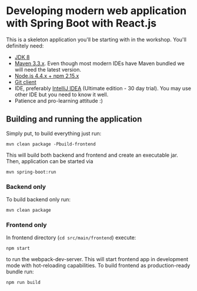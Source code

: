 # Developing modern web application with Spring Boot with React.js

This is a skeleton application you'll be starting with in the workshop. You'll definitely need:

* [JDK 8](http://www.oracle.com/technetwork/java/javase/downloads/jdk8-downloads-2133151.html)
* [Maven 3.3.x](https://maven.apache.org/download.cgi). Even though most modern IDEs have Maven bundled we will need the latest version.
* [Node.js 4.4.x + npm 2.15.x](https://nodejs.org/en/download/)
* [Git client](https://git-scm.com/downloads)
* IDE, preferably [IntelliJ IDEA](https://www.jetbrains.com/idea/?fromMenu) (Ultimate edition - 30 day trial). You may use other IDE but
you need to know it well.
* Patience and pro-learning attitude :)

## Building and running the application

Simply put, to build everything just run:

`mvn clean package -Pbuild-frontend`

This will build both backend and frontend and create an executable jar. Then, application can be started via

`mvn spring-boot:run`

### Backend only

To build backend only run:

`mvn clean package`

### Frontend only

In frontend directory (`cd src/main/frontend`) execute:

`npm start`

to run the webpack-dev-server. This will start frontend app in development mode with hot-reloading capabilities. 
To build frontend as production-ready bundle run:

`npm run build`